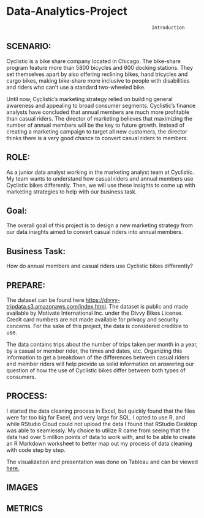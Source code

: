 # Data-Analytics-Project


                                                         Introduction
                                                      



## **SCENARIO**: 
Cyclistic is a bike share company located in Chicago. The bike-share program feature more than 5800 bicycles and 600 docking stations. They set themselves apart by also offering reclining bikes, hand tricycles and cargo bikes, making bike-share more inclusive to people with disabilities and riders who can’t use a standard two-wheeled bike.

Until now, Cyclistic’s marketing strategy relied on building general awareness and appealing to broad consumer segments. Cyclistic’s finance analysts have concluded that annual members are much more profitable than casual riders. The director of marketing believes that maximizing the number of annual members will be the key to future growth. Instead of creating a marketing campaign to target all new customers, the director thinks there is a very good chance to convert casual riders to members.




## **ROLE**: 
As a junior data analyst working in the marketing analyst team at Cyclistic. My team wants to understand how casual riders and annual members use Cyclistic bikes differently. Then, we will use these insights to come up with marketing strategies to help with our business task.



## **Goal**: 
The overall goal of this project is to design a new marketing strategy from our data insights aimed to convert casual riders into annual members.


## **Business Task**: 
How do annual members and casual riders use Cyclistic bikes differently?


## **PREPARE**:
The dataset can be found here https://divvy-tripdata.s3.amazonaws.com/index.html. The dataset is public and made available by Motivate International Inc. under the Divvy Bikes License. Credit card numbers are not made available for privacy and security concerns. For the sake of this project, the data is considered credible to use. 

The data contains trips about the number of trips taken per month in a year, by a casual or member rider, the times and dates, etc. Organizing this information to get a breakdown of the differences between casual riders and member riders will help provide us solid information on answering our question of how the use of Cyclistic bikes differ between both types of consumers. 



## **PROCESS**:
I started the data cleaning process in Excel, but quickly found that the files were far too big for Excel, and very large for SQL. I opted to use R, and while RStudio Cloud could not upload the data I found that RStudio Desktop was able to seamlessly. My choice to utilize R came from seeing that the data had over 5 million points of data to work with, and to be able to create an R Markdown worksheet to better map out my process of data cleaning with code step by step. 



The visualization and presentation was done on Tableau and can be viewed [here.](https://public.tableau.com/app/profile/visan2980/viz/DataAnalyticsProjectDashboard/Story1#1)

## IMAGES

## METRICS
